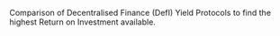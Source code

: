 Comparison of Decentralised Finance (DefI) Yield Protocols to find the highest Return on Investment available. 

